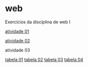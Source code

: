 # web
 Exercícios da disciplina de web I

<p>
    <a href= "https://jeanclaudi.github.io/web/atividade01/curriculo.html">
    atividade 01</a>
</p>
<p>
    <a href= "https://jeanclaudi.github.io/web/atividade02/">
    atividade 02</a>
</p>
 atividade 03
<p>
    <a href= "https://jeanclaudi.github.io/web/atividade03/tabela01.html">
    tabela 01</a>
    <a href= "https://jeanclaudi.github.io/web/atividade03/tabela02.html">
    tabela 02</a>
    <a href= "https://jeanclaudi.github.io/web/atividade03/tabela03.html">
    tabela 03</a>
    <a href= "https://jeanclaudi.github.io/web/atividade03/tabela04.html">
    tabela 04</a>
</p>


